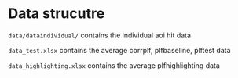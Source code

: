 # Data strucutre

<code>data/dataindividual/</code> contains the individual aoi hit data

`data_test.xlsx` contains the average corrplf, plfbaseline, plftest data

`data_highlighting.xlsx` contains the average plfhighlighting data
